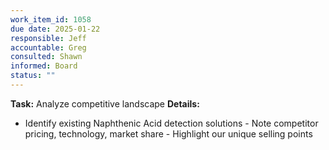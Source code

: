 ```yaml
---
work_item_id: 1058
due date: 2025-01-22
responsible: Jeff
accountable: Greg
consulted: Shawn
informed: Board
status: ""
---
```


**Task:** Analyze competitive landscape
**Details:**
- Identify existing Naphthenic Acid detection solutions - Note competitor pricing, technology, market share - Highlight our unique selling points
